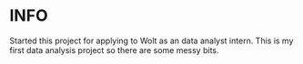 ﻿# INFO

Started this project for applying to Wolt as an data analyst intern. This is my first data analysis project so there are some messy bits. 
